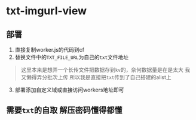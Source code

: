 # txt-imgurl-view

## 部署
1. 直接复制worker.js的代码到cf
2. 替换文件中的`TXT_FILE_URL`为自己的`txt`文件地址
> 这里本来是想弄一个长传文件把数据存到`kv`的，奈何数据量是在是太大 我又懒得弄分批次上传 所以我是直接把`txt`传到了自己搭建的alist上
3. 部署添加自定义域或直接访问workers地址即可

## 需要`txt`的自取 解压密码懂得都懂
